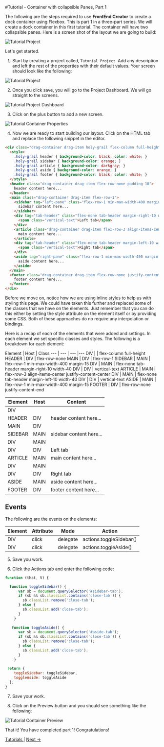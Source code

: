 #Tutorial - Container with collapsible Panes, Part 1

The following are the steps required to use **FrontEnd Creator** to create a dock container using Flexbox. This is part 1 in a three-part series. We will create a dock container in this first tutorial. The container will have two collapsible panes. Here is a screen shot of the layout we are going to build:

![Tutorial Project](../assets/images/tutorials/tutorial-container.png)


Let's get started.

1. Start by creating a project called, `Tutorial Project`. Add any description and left the rest of the properties with their default values. Your screen should look like the following:

  ![Tutorial Project](../assets/images/tutorials/tutorial-project.png)

2. Once you click save, you will go to the Project Dashboard. We will go straight to the screens.

  ![Tutorial Project Dashboard](../assets/images/tutorials/tutorial-project-dashboard.png)

3. Click on the plus button to add a new screen.

  ![Tutorial Container Properties](../assets/images/tutorials/tutorial-container-properties.png)

4. Now we are ready to start building our layout. Click on the HTML tab and replace the following snippet in the editor. 

  ```html
  <div class="drag-container drag-item holy-grail flex-column full-height">
    <style>
      .holy-grail header { background-color: black; color: white; }
      .holy-grail sidebar { background-color: orange; }
      .holy-grail article { background-color: darkgray; }
      .holy-grail aside { background-color: orange; }
      .holy-grail footer { background-color: black; color: white; }
    </style>
    <header class="drag-container drag-item flex-row-none padding-10">
      header content here...
    </header>
    <main class="drag-container drag-item flex-row-1">
      <sidebar tag="left-pane" class="flex-row-1 min-max-width-400 margin-15" id="sidebar-tab">
        sidebar content here...
      </sidebar>
      <div tag="tab-header" class="flex-none tab-header margin-right-10 width-40" click.delegate="actions.toggleSidebar()">
        <span class="vertical-text">Left tab</span>
      </div>
      <article class="drag-container drag-item flex-row-3 align-items-center justify-content-center">
        main content here...
      </article>
      <div tag="tab-header" class="flex-none tab-header margin-left-10 width-40" click.delegate="actions.toggleAside()">
        <span class="vertical-text">Right tab</span>
      </div>
      <aside tag="right-pane" class="flex-row-1 min-max-width-400 margin-15" id="aside-tab">
        aside content here...
      </aside>
    </main>
    <footer class="drag-container drag-item flex-row-none justify-content-end padding-10">
      footer content here...
    </footer>
  </div>
  ```

  Before we move on, notice how we are using inline styles to help us with styling this page. We could have taken this further and replaced some of the classes that we have on the elements. Just remember that you can do this either by setting the style attribute on the element itself or by providing some CSS. Both of these approaches do no require any interpolation or bindings.

  Here is a recap of each of the elements that were added and settings. In each element we set specific classes and styles. The following is a breakdown for each element:

  Element | Host | Class 
  --- | --- | --- |---
  DIV |  | flex-column full-height
  HEADER | DIV | flex-row-none
  MAIN | DIV | flex-row-1
  SIDEBAR | MAIN | flex-row-1 min-max-width-400 margin-15
  DIV | MAIN | flex-none tab-header margin-right-10 width-40
  DIV | DIV | vertical-text
  ARTICLE | MAIN | flex-row-3 align-items-center justify-content-center
  DIV | MAIN | flex-none tab-header margin-left-10 width-40
  DIV | DIV | vertical-text
  ASIDE | MAIN | flex-row-1 min-max-width-400 margin-15
  FOOTER | DIV | flex-row-none justify-content-end

  Element | Host | Content
  --- | --- | ---
  DIV |  |  
  HEADER | DIV | header content here...
  MAIN | DIV | 
  SIDEBAR | MAIN | sidebar content here...
  DIV | MAIN | 
  DIV | DIV | Left tab
  ARTICLE | MAIN | main content here...
  DIV | MAIN | 
  DIV | DIV | Right tab
  ASIDE | MAIN | aside content here...
  FOOTER | DIV | footer content here...


  ## Events
  The following are the events on the elements:

  Element | Attribute | Mode | Action
  --- | --- | --- |---
  DIV | click | delegate | actions.toggleSidebar() 
  DIV | click | delegate | actions.toggleAside() 

5. Save you work.

6. Click the Actions tab and enter the following code:

  ```javascript
  function (that, V) {

    function toggleSidebar() {
        var sb = document.querySelector('#sidebar-tab');
        if (sb && sb.classList.contains('close-tab')) {
          sb.classList.remove('close-tab');      
        } else {
          sb.classList.add('close-tab');      
        }
      }
     
     function toggleAside() {
        var sb = document.querySelector('#aside-tab');
        if (sb && sb.classList.contains('close-tab')) {
          sb.classList.remove('close-tab');      
        } else {
          sb.classList.add('close-tab');      
        }
      }
    
   return {
      toggleSidebar: toggleSidebar,
      toggleAside: toggleAside
    };
  }
  ```

7. Save your work.

8. Click on the Preview button and you should see something like the following:

  ![Tutorial Container Preview](../assets/images/tutorials/tutorial-container-preview.gif)

That it! You have completed part 1! Congratulations!

[ Tutorials ](tutorials/tutorials) | [ Next -> ](container-part-2)
